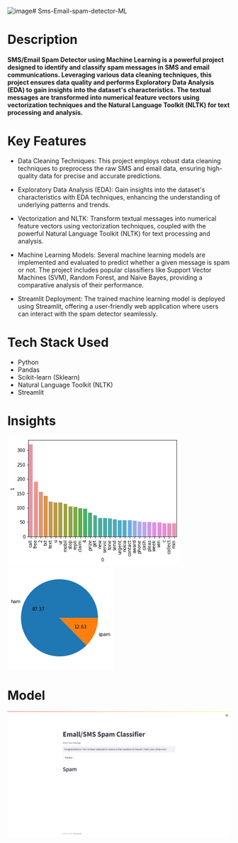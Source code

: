 ![image](https://github.com/Harsh9174/Sms-Email-spam-detector-ML/assets/122919453/812d2dc8-15b5-4c1f-b146-2b884ac70bb6)# Sms-Email-spam-detector-ML
# Description

#### SMS/Email Spam Detector using Machine Learning is a powerful project designed to identify and classify spam messages in SMS and email communications. Leveraging various data cleaning techniques, this project ensures data quality and performs Exploratory Data Analysis (EDA) to gain insights into the dataset's characteristics. The textual messages are transformed into numerical feature vectors using vectorization techniques and the Natural Language Toolkit (NLTK) for text processing and analysis.

# Key Features
* Data Cleaning Techniques: This project employs robust data cleaning techniques to preprocess the raw SMS and email data, ensuring high-quality data for precise and accurate predictions.

* Exploratory Data Analysis (EDA): Gain insights into the dataset's characteristics with EDA techniques, enhancing the understanding of underlying patterns and trends.

* Vectorization and NLTK: Transform textual messages into numerical feature vectors using vectorization techniques, coupled with the powerful Natural Language Toolkit (NLTK) for text processing and analysis.

* Machine Learning Models: Several machine learning models are implemented and evaluated to predict whether a given message is spam or not. The project includes popular classifiers like Support Vector Machines (SVM), Random Forest, and Naive Bayes, providing a comparative analysis of their performance.

* Streamlit Deployment: The trained machine learning model is deployed using Streamlit, offering a user-friendly web application where users can interact with the spam detector seamlessly.

# Tech Stack Used
- Python
- Pandas
- Scikit-learn (Sklearn)
- Natural Language Toolkit (NLTK)
- Streamlit


# Insights
![](https://github.com/Harsh9174/Sms-Email-spam-detector-ML/blob/main/Data/Insights.png?raw=true)
![](https://github.com/Harsh9174/Sms-Email-spam-detector-ML/blob/main/Data/spam%20or%20ham.png?raw=true)

# Model 
![](https://github.com/Harsh9174/Sms-Email-spam-detector-ML/blob/main/Data/Screenshot%20(15).png?raw=true)




